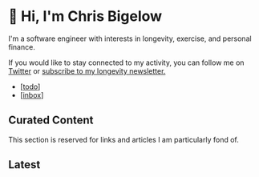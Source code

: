 # 👋 Hi, I'm Chris Bigelow

I'm a software engineer with interests in longevity, exercise, and personal finance.

If you would like to stay connected to my activity, you can follow me on [Twitter](https://twitter.com/chbigelow) or [subscribe to my longevity newsletter.](https://pareto.substack.com)

- [[todo]]
- [[inbox]]

## Curated Content

This section is reserved for links and articles I am particularly fond of.


## Latest

[//begin]: # "Autogenerated link references for markdown compatibility"
[todo]: todo "Public Todos"
[inbox]: inbox "Public Inbox"
[//end]: # "Autogenerated link references"
